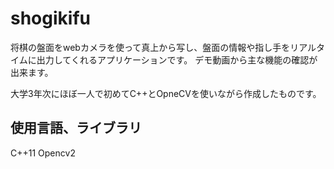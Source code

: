 # shogikifu
将棋の盤面をwebカメラを使って真上から写し、盤面の情報や指し手をリアルタイムに出力してくれるアプリケーションです。
デモ動画から主な機能の確認が出来ます。

大学3年次にほぼ一人で初めてC++とOpneCVを使いながら作成したものです。

## 使用言語、ライブラリ
  C++11
  Opencv2
